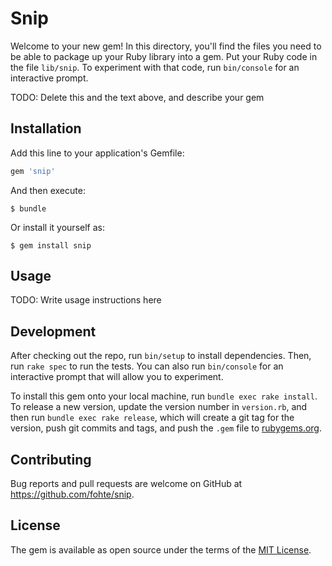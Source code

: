 # Snip

Welcome to your new gem! In this directory, you'll find the files you need to be able to package up your Ruby library into a gem. Put your Ruby code in the file `lib/snip`. To experiment with that code, run `bin/console` for an interactive prompt.

TODO: Delete this and the text above, and describe your gem

## Installation

Add this line to your application's Gemfile:

```ruby
gem 'snip'
```

And then execute:

    $ bundle

Or install it yourself as:

    $ gem install snip

## Usage

TODO: Write usage instructions here

## Development

After checking out the repo, run `bin/setup` to install dependencies. Then, run `rake spec` to run the tests. You can also run `bin/console` for an interactive prompt that will allow you to experiment.

To install this gem onto your local machine, run `bundle exec rake install`. To release a new version, update the version number in `version.rb`, and then run `bundle exec rake release`, which will create a git tag for the version, push git commits and tags, and push the `.gem` file to [rubygems.org](https://rubygems.org).

## Contributing

Bug reports and pull requests are welcome on GitHub at https://github.com/fohte/snip.

## License

The gem is available as open source under the terms of the [MIT License](http://opensource.org/licenses/MIT).
